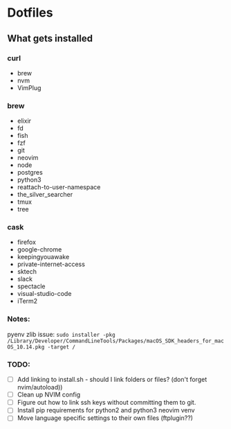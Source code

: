 # Dotfiles

## What gets installed

### curl

- brew
- nvm
- VimPlug

### brew

- elixir
- fd
- fish
- fzf
- git
- neovim
- node
- postgres
- python3
- reattach-to-user-namespace
- the_silver_searcher
- tmux
- tree

### cask

- firefox
- google-chrome
- keepingyouawake
- private-internet-access
- sktech
- slack
- spectacle
- visual-studio-code
- iTerm2

### Notes:

pyenv zlib issue:
`sudo installer -pkg /Library/Developer/CommandLineTools/Packages/macOS_SDK_headers_for_macOS_10.14.pkg -target /`

### TODO:

- [ ] Add linking to install.sh - should I link folders or files? (don't forget nvim/autoload))
- [ ] Clean up NVIM config
- [ ] Figure out how to link ssh keys without committing them to git.
- [ ] Install pip requirements for python2 and python3 neovim venv
- [ ] Move language specific settings to their own files (ftplugin??)
